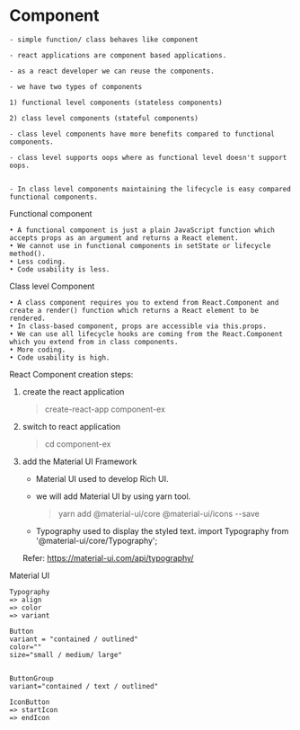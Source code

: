# Component

    - simple function/ class behaves like component

    - react applications are component based applications.

    - as a react developer we can reuse the components.

    - we have two types of components

    1) functional level components (stateless components)

    2) class level components (stateful components)

    - class level components have more benefits compared to functional components.

    - class level supports oops where as functional level doesn't support oops.


    - In class level components maintaining the lifecycle is easy compared functional components.

Functional component

    • A functional component is just a plain JavaScript function which accepts props as an argument and returns a React element.
    • We cannot use in functional components in setState or lifecycle method().
    • Less coding.
    • Code usability is less.

Class level Component

    • A class component requires you to extend from React.Component and create a render() function which returns a React element to be rendered.
    • In class-based component, props are accessible via this.props.
    • We can use all lifecycle hooks are coming from the React.Component which you extend from in class components.
    • More coding.
    • Code usability is high.

React Component creation steps:

1. create the react application

   > create-react-app component-ex

2. switch to react application

   > cd component-ex

3. add the Material UI Framework

   - Material UI used to develop Rich UI.

   - we will add Material UI by using yarn tool.

     > yarn add @material-ui/core @material-ui/icons --save

   - Typography used to display the styled text.
     import Typography from '@material-ui/core/Typography';

   Refer: https://material-ui.com/api/typography/

Material UI

    Typography
    => align
    => color
    => variant

    Button
    variant = "contained / outlined"
    color=""
    size="small / medium/ large"


    ButtonGroup
    variant="contained / text / outlined"

    IconButton
    => startIcon
    => endIcon
